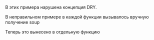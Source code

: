 В этих примера нарушена концепция DRY.

В неправильном примере в каждой функции вызывалось вручную получение soup

Теперь это вынесено в отдельную функцию
